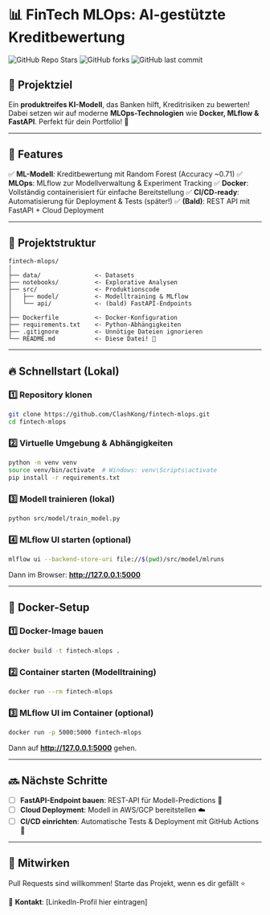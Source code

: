 # 📊 FinTech MLOps: AI-gestützte Kreditbewertung

![GitHub Repo Stars](https://img.shields.io/github/stars/ClashKong/fintech-mlops?style=social)
![GitHub forks](https://img.shields.io/github/forks/ClashKong/fintech-mlops?style=social)
![GitHub last commit](https://img.shields.io/github/last-commit/ClashKong/fintech-mlops)

## 🚀 Projektziel
Ein **produktreifes KI-Modell**, das Banken hilft, Kreditrisiken zu bewerten! Dabei setzen wir auf moderne **MLOps-Technologien** wie **Docker, MLflow & FastAPI**. Perfekt für dein Portfolio! 🚀

---

## 📌 Features
✅ **ML-Modell**: Kreditbewertung mit Random Forest (Accuracy ~0.71)
✅ **MLOps**: MLflow zur Modellverwaltung & Experiment Tracking
✅ **Docker**: Vollständig containerisiert für einfache Bereitstellung
✅ **CI/CD-ready**: Automatisierung für Deployment & Tests (später!)
✅ **(Bald)**: REST API mit FastAPI + Cloud Deployment

---

## 📁 Projektstruktur
```
fintech-mlops/
│
├── data/               <- Datasets
├── notebooks/          <- Explorative Analysen
├── src/                <- Produktionscode
│   ├── model/          <- Modelltraining & MLflow
│   └── api/            <- (bald) FastAPI-Endpoints
│
├── Dockerfile          <- Docker-Konfiguration
├── requirements.txt    <- Python-Abhängigkeiten
├── .gitignore          <- Unnötige Dateien ignorieren
└── README.md           <- Diese Datei! 🚀
```

---

## 🔥 Schnellstart (Lokal)
### 1️⃣ Repository klonen
```bash
git clone https://github.com/ClashKong/fintech-mlops.git
cd fintech-mlops
```

### 2️⃣ Virtuelle Umgebung & Abhängigkeiten
```bash
python -m venv venv
source venv/bin/activate  # Windows: venv\Scripts\activate
pip install -r requirements.txt
```

### 3️⃣ Modell trainieren (lokal)
```bash
python src/model/train_model.py
```

### 4️⃣ MLflow UI starten (optional)
```bash
mlflow ui --backend-store-uri file://$(pwd)/src/model/mlruns
```
Dann im Browser: **http://127.0.0.1:5000**

---

## 🐳 Docker-Setup
### 1️⃣ Docker-Image bauen
```bash
docker build -t fintech-mlops .
```

### 2️⃣ Container starten (Modelltraining)
```bash
docker run --rm fintech-mlops
```

### 3️⃣ MLflow UI im Container (optional)
```bash
docker run -p 5000:5000 fintech-mlops
```
Dann auf **http://127.0.0.1:5000** gehen.

---

## 🔜 Nächste Schritte
- [ ] **FastAPI-Endpoint bauen**: REST-API für Modell-Predictions 📡
- [ ] **Cloud Deployment**: Modell in AWS/GCP bereitstellen ☁️
- [ ] **CI/CD einrichten**: Automatische Tests & Deployment mit GitHub Actions 🔄

---

## 🤝 Mitwirken
Pull Requests sind willkommen! Starte das Projekt, wenn es dir gefällt ⭐

📩 **Kontakt**: [LinkedIn-Profil hier eintragen]

